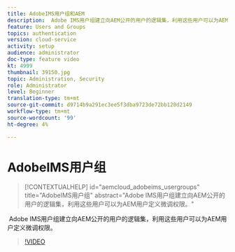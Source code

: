 ```yaml
---
title: AdobeIMS用户组和AEM
description:  Adobe IMS用户组建立向AEM公开的用户的逻辑集，利用这些用户可以为AEM用户定义微调权限。
feature: Users and Groups
topics: authentication
version: cloud-service
activity: setup
audience: administrator
doc-type: feature video
kt: 4999
thumbnail: 39150.jpg
topic: Administration, Security
role: Administrator
level: Beginner
translation-type: tm+mt
source-git-commit: d9714b9a291ec3ee5f3dba9723de72bb120d2149
workflow-type: tm+mt
source-wordcount: '99'
ht-degree: 4%

---
```



# AdobeIMS用户组

>[!CONTEXTUALHELP]
>id="aemcloud_adobeims_usergroups"
>title="AdobeIMS用户组"
>abstract="Adobe IMS用户组建立向AEM公开的用户的逻辑集，利用这些用户可以为AEM用户定义微调权限。"

 Adobe IMS用户组建立向AEM公开的用户的逻辑集，利用这些用户可以为AEM用户定义微调权限。

>[!VIDEO](https://video.tv.adobe.com/v/39150/?quality=12&learn=on)

